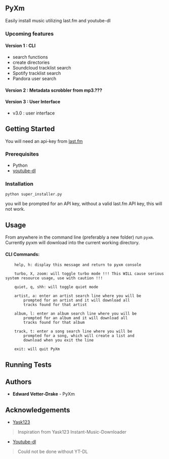 ## PyXm

Easily install music utilizing last.fm and youtube-dl

### Upcoming features

#### Version 1 : CLI
* search functions
* create directories
* Soundcloud tracklist search
* Spotify tracklist search
* Pandora user search

#### Version 2 : Metadata scrobbler from mp3.???

#### Version 3 : User Interface
* v3.0 : user interface

## Getting Started

You will need an api-key from <a href="last.fm/api">last.fm</a>

### Prerequisites
* Python
* <a href="https://rg3.github.io/youtube-dl/download.html">youtube-dl</a>


### Installation

`python super_installer.py`

you will be prompted for an API key, without a valid last.fm API key, this will not work.

## Usage
From anywhere in the command line (preferably a new folder) run `pyxm`. Currently pyxm will download into the current working directory.

#### CLI Commands:

```
    help, h: display this message and return to pyxm console
    
    turbo, X, zoom: will toggle turbo mode !!! This WILL cause serious system resource usage, use with caution !!!
    
    quiet, q, shh: will toggle quiet mode
    
    artist, a: enter an artist search line where you will be
        prompted for an artist and it will download all
        tracks found for that artist
        
    album, l: enter an album search line where you will be
        prompted for an album and it will download all
        tracks found for that album
        
    track, t: enter a song search line where you will be
        prompted for a song, which will create a list and
        download when you exit the line
        
    exit: will quit PyXm
```

## Running Tests


## Authors
* <b>Edward Vetter-Drake</b> - PyXm 

## Acknowledgements
* <a href="https://github.com/yask123">Yask123</a>

> Inspiration from Yask123 Instant-Music-Downloader

* <a href="https://rg3.github.io/youtube-dl/">Youtube-dl</a>

> Could not be done without YT-DL
